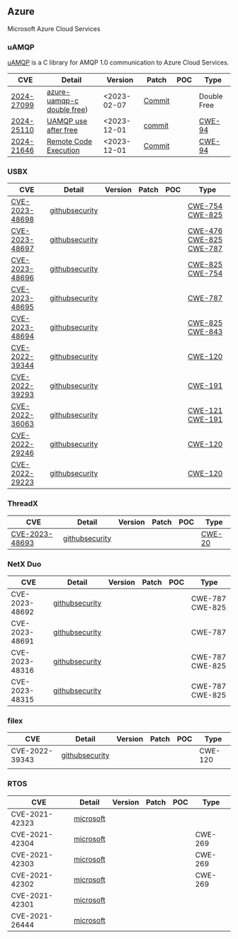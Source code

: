 ## Azure 

Microsoft Azure Cloud Services


### uAMQP

[uAMQP](https://github.com/Azure/azure-uamqp-c) is a C library for AMQP 1.0 communication to Azure Cloud Services.

| CVE                                                          | Detail                                                       | Version     | Patch                                                        | POC  | Type                                                     |
| ------------------------------------------------------------ | ------------------------------------------------------------ | ----------- | ------------------------------------------------------------ | ---- | -------------------------------------------------------- |
| [2024-27099](https://cve.mitre.org/cgi-bin/cvename.cgi?name=CVE-2024-27099) | [azure-uamqp-c double free](https://github.com/Azure/azure-uamqp-c/security/advisories/GHSA-6rh4-fj44-v4jj)) | <2023-02-07 | [Commit](https://github.com/espressif/esp-idf/commit/d98d1e) |      | Double Free                                              |
| [2024-25110](https://www.cve.org/CVERecord?id=CVE-2024-25110) | [UAMQP use after free](https://github.com/Azure/azure-uamqp-c/security/advisories/GHSA-c646-4whf-r67v) | <2023-12-01 | [commit](https://github.com/Azure/azure-uamqp-c/commit/30865c9ccedaa32ddb036e87a8ebb52c3f18f695) |      | [CWE-94](https://cwe.mitre.org/data/definitions/94.html) |
| [2024-21646]()                                               | [Remote Code Execution](https://github.com/Azure/azure-uamqp-c/security/advisories/GHSA-j29m-p99g-7hpv) | <2023-12-01 | [Commit](https://github.com/Azure/azure-uamqp-c/commit/12ddb3a31a5a97f55b06fa5d74c59a1d84ad78fe) |      | [CWE-94](https://cwe.mitre.org/data/definitions/94.html) |

### USBX

| CVE                                                          | Detail                                                       | Version | Patch | POC  | Type                                                         |
| ------------------------------------------------------------ | ------------------------------------------------------------ | ------- | ----- | ---- | ------------------------------------------------------------ |
| [CVE-2023-48698](https://www.cve.org/CVERecord?id=CVE-2023-48698) | [githubsecurity](https://github.com/eclipse-threadx/usbx/security/advisories/GHSA-grhp-f66q-x857) |         |       |      | [CWE-754](https://github.com/advisories?query=cwe%3A754) [CWE-825](https://github.com/advisories?query=cwe%3A825) |
| [CVE-2023-48697](https://www.cve.org/CVERecord?id=CVE-2023-48697) | [githubsecurity](https://github.com/eclipse-threadx/usbx/security/advisories/GHSA-p2p9-wp2q-wjv4) |         |       |      | [CWE-476](https://github.com/advisories?query=cwe%3A476) [CWE-825](https://github.com/advisories?query=cwe%3A825) [CWE-787](https://github.com/advisories?query=cwe%3A787) |
| [CVE-2023-48696](https://www.cve.org/CVERecord?id=CVE-2023-48696) | [githubsecurity](https://github.com/eclipse-threadx/usbx/security/advisories/GHSA-h733-98hq-f884) |         |       |      | [CWE-825](https://github.com/advisories?query=cwe%3A825) [CWE-754](https://github.com/advisories?query=cwe%3A754) |
| [CVE-2023-48695](https://www.cve.org/CVERecord?id=CVE-2023-48695) | [githubsecurity](https://github.com/eclipse-threadx/usbx/security/advisories/GHSA-mwj9-rpph-v8wc) |         |       |      | [CWE-787](https://github.com/advisories?query=cwe%3A787)     |
| [CVE-2023-48694](https://www.cve.org/CVERecord?id=CVE-2023-48694) | [githubsecurity](https://github.com/eclipse-threadx/usbx/security/advisories/GHSA-qjw8-7w86-44qj) |         |       |      | [CWE-825](https://github.com/advisories?query=cwe%3A825) [CWE-843](https://github.com/advisories?query=cwe%3A843) |
| [CVE-2022-39344](https://www.cve.org/CVERecord?id=CVE-2022-39344) | [githubsecurity](https://github.com/eclipse-threadx/usbx/security/advisories/GHSA-m9p8-xrp7-vvqp) |         |       |      | [CWE-120](https://github.com/advisories?query=cwe%3A120)     |
| [CVE-2022-39293](https://www.cve.org/CVERecord?id=CVE-2022-39293) | [githubsecurity](https://github.com/eclipse-threadx/usbx/security/advisories/GHSA-gg76-h537-xq48) |         |       |      | [CWE-191](https://github.com/advisories?query=cwe%3A191)     |
| [CVE-2022-36063](https://www.cve.org/CVERecord?id=CVE-2022-36063) | [githubsecurity](https://github.com/eclipse-threadx/usbx/security/advisories/GHSA-chpp-5fv9-6368) |         |       |      | [CWE-121](https://github.com/advisories?query=cwe%3A121) [CWE-191](https://github.com/advisories?query=cwe%3A191) |
| [CVE-2022-29246](https://www.cve.org/CVERecord?id=CVE-2022-29246) | [githubsecurity](https://github.com/eclipse-threadx/usbx/security/advisories/GHSA-hh5p-x584-j8hv) |         |       |      | [CWE-120](https://github.com/advisories?query=cwe%3A120)     |
| [CVE-2022-29223](https://www.cve.org/CVERecord?id=CVE-2022-29223) | [githubsecurity](https://github.com/eclipse-threadx/usbx/security/advisories/GHSA-2qc5-385m-x862) |         |       |      | [CWE-120](https://github.com/advisories?query=cwe%3A120)     |

### ThreadX 

| CVE                                                          | Detail                                                       | Version | Patch | POC  | Type                                                   |
| ------------------------------------------------------------ | ------------------------------------------------------------ | ------- | ----- | ---- | ------------------------------------------------------ |
| [CVE-2023-48693](https://www.cve.org/CVERecord?id=CVE-2023-48693) | [githubsecurity](https://github.com/eclipse-threadx/threadx/security/advisories/GHSA-p7w6-62rq-vrf9) |         |       |      | [CWE-20](https://github.com/advisories?query=cwe%3A20) |

### NetX Duo

| CVE            | Detail                                                       | Version | Patch | POC  | Type            |
| -------------- | ------------------------------------------------------------ | ------- | ----- | ---- | --------------- |
| CVE-2023-48692 | [githubsecurity](https://github.com/eclipse-threadx/netxduo/security/advisories/GHSA-m2rx-243p-9w64) |         |       |      | CWE-787 CWE-825 |
| CVE-2023-48691 | [githubsecurity](https://github.com/eclipse-threadx/netxduo/security/advisories/GHSA-fwmg-rj6g-w99p) |         |       |      | CWE-787         |
| CVE-2023-48316 | [githubsecurity](https://github.com/eclipse-threadx/netxduo/security/advisories/GHSA-3cmf-r288-xhwq) |         |       |      | CWE-787 CWE-825 |
| CVE-2023-48315 | [githubsecurity](https://github.com/eclipse-threadx/netxduo/security/advisories/GHSA-rj6h-jjg2-7gf3) |         |       |      | CWE-787 CWE-825 |

### filex

| CVE            | Detail                                                       | Version | Patch | POC  | Type    |
| -------------- | ------------------------------------------------------------ | ------- | ----- | ---- | ------- |
| CVE-2022-39343 | [githubsecurity](https://github.com/azure-rtos/filex/security/advisories/GHSA-8jqf-wjhq-4w9f) |         |       |      | CWE-120 |
|                |                                                              |         |       |      |         |

### RTOS

| CVE            | Detail                                                       | Version | Patch | POC  | Type    |
| -------------- | ------------------------------------------------------------ | ------- | ----- | ---- | ------- |
| CVE-2021-42323 | [microsoft](https://msrc.microsoft.com/update-guide/en-US/advisory/CVE-2021-42323) |         |       |      |         |
| CVE-2021-42304 | [microsoft](https://msrc.microsoft.com/update-guide/en-US/advisory/CVE-2021-42304) |         |       |      | CWE-269 |
| CVE-2021-42303 | [microsoft](https://msrc.microsoft.com/update-guide/en-US/advisory/CVE-2021-42303) |         |       |      | CWE-269 |
| CVE-2021-42302 | [microsoft](https://msrc.microsoft.com/update-guide/en-US/advisory/CVE-2021-42302) |         |       |      | CWE-269 |
| CVE-2021-42301 | [microsoft](https://msrc.microsoft.com/update-guide/en-US/advisory/CVE-2021-42301) |         |       |      |         |
| CVE-2021-26444 | [microsoft](https://msrc.microsoft.com/update-guide/en-US/advisory/CVE-2021-26444) |         |       |      |         |

